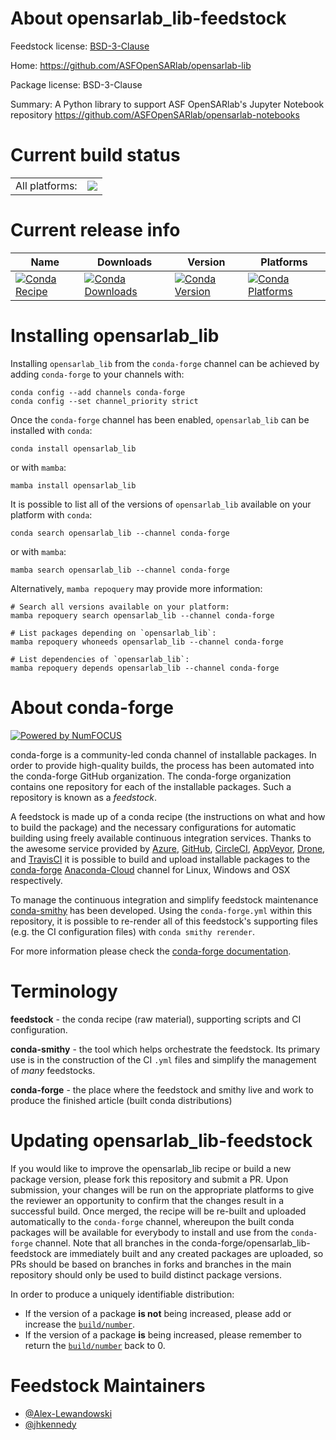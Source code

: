 About opensarlab_lib-feedstock
==============================

Feedstock license: [BSD-3-Clause](https://github.com/conda-forge/opensarlab_lib-feedstock/blob/main/LICENSE.txt)

Home: https://github.com/ASFOpenSARlab/opensarlab-lib

Package license: BSD-3-Clause

Summary: A Python library to support ASF OpenSARlab's Jupyter Notebook repository https://github.com/ASFOpenSARlab/opensarlab-notebooks

Current build status
====================


<table><tr><td>All platforms:</td>
    <td>
      <a href="https://dev.azure.com/conda-forge/feedstock-builds/_build/latest?definitionId=14617&branchName=main">
        <img src="https://dev.azure.com/conda-forge/feedstock-builds/_apis/build/status/opensarlab_lib-feedstock?branchName=main">
      </a>
    </td>
  </tr>
</table>

Current release info
====================

| Name | Downloads | Version | Platforms |
| --- | --- | --- | --- |
| [![Conda Recipe](https://img.shields.io/badge/recipe-opensarlab_lib-green.svg)](https://anaconda.org/conda-forge/opensarlab_lib) | [![Conda Downloads](https://img.shields.io/conda/dn/conda-forge/opensarlab_lib.svg)](https://anaconda.org/conda-forge/opensarlab_lib) | [![Conda Version](https://img.shields.io/conda/vn/conda-forge/opensarlab_lib.svg)](https://anaconda.org/conda-forge/opensarlab_lib) | [![Conda Platforms](https://img.shields.io/conda/pn/conda-forge/opensarlab_lib.svg)](https://anaconda.org/conda-forge/opensarlab_lib) |

Installing opensarlab_lib
=========================

Installing `opensarlab_lib` from the `conda-forge` channel can be achieved by adding `conda-forge` to your channels with:

```
conda config --add channels conda-forge
conda config --set channel_priority strict
```

Once the `conda-forge` channel has been enabled, `opensarlab_lib` can be installed with `conda`:

```
conda install opensarlab_lib
```

or with `mamba`:

```
mamba install opensarlab_lib
```

It is possible to list all of the versions of `opensarlab_lib` available on your platform with `conda`:

```
conda search opensarlab_lib --channel conda-forge
```

or with `mamba`:

```
mamba search opensarlab_lib --channel conda-forge
```

Alternatively, `mamba repoquery` may provide more information:

```
# Search all versions available on your platform:
mamba repoquery search opensarlab_lib --channel conda-forge

# List packages depending on `opensarlab_lib`:
mamba repoquery whoneeds opensarlab_lib --channel conda-forge

# List dependencies of `opensarlab_lib`:
mamba repoquery depends opensarlab_lib --channel conda-forge
```


About conda-forge
=================

[![Powered by
NumFOCUS](https://img.shields.io/badge/powered%20by-NumFOCUS-orange.svg?style=flat&colorA=E1523D&colorB=007D8A)](https://numfocus.org)

conda-forge is a community-led conda channel of installable packages.
In order to provide high-quality builds, the process has been automated into the
conda-forge GitHub organization. The conda-forge organization contains one repository
for each of the installable packages. Such a repository is known as a *feedstock*.

A feedstock is made up of a conda recipe (the instructions on what and how to build
the package) and the necessary configurations for automatic building using freely
available continuous integration services. Thanks to the awesome service provided by
[Azure](https://azure.microsoft.com/en-us/services/devops/), [GitHub](https://github.com/),
[CircleCI](https://circleci.com/), [AppVeyor](https://www.appveyor.com/),
[Drone](https://cloud.drone.io/welcome), and [TravisCI](https://travis-ci.com/)
it is possible to build and upload installable packages to the
[conda-forge](https://anaconda.org/conda-forge) [Anaconda-Cloud](https://anaconda.org/)
channel for Linux, Windows and OSX respectively.

To manage the continuous integration and simplify feedstock maintenance
[conda-smithy](https://github.com/conda-forge/conda-smithy) has been developed.
Using the ``conda-forge.yml`` within this repository, it is possible to re-render all of
this feedstock's supporting files (e.g. the CI configuration files) with ``conda smithy rerender``.

For more information please check the [conda-forge documentation](https://conda-forge.org/docs/).

Terminology
===========

**feedstock** - the conda recipe (raw material), supporting scripts and CI configuration.

**conda-smithy** - the tool which helps orchestrate the feedstock.
                   Its primary use is in the construction of the CI ``.yml`` files
                   and simplify the management of *many* feedstocks.

**conda-forge** - the place where the feedstock and smithy live and work to
                  produce the finished article (built conda distributions)


Updating opensarlab_lib-feedstock
=================================

If you would like to improve the opensarlab_lib recipe or build a new
package version, please fork this repository and submit a PR. Upon submission,
your changes will be run on the appropriate platforms to give the reviewer an
opportunity to confirm that the changes result in a successful build. Once
merged, the recipe will be re-built and uploaded automatically to the
`conda-forge` channel, whereupon the built conda packages will be available for
everybody to install and use from the `conda-forge` channel.
Note that all branches in the conda-forge/opensarlab_lib-feedstock are
immediately built and any created packages are uploaded, so PRs should be based
on branches in forks and branches in the main repository should only be used to
build distinct package versions.

In order to produce a uniquely identifiable distribution:
 * If the version of a package **is not** being increased, please add or increase
   the [``build/number``](https://docs.conda.io/projects/conda-build/en/latest/resources/define-metadata.html#build-number-and-string).
 * If the version of a package **is** being increased, please remember to return
   the [``build/number``](https://docs.conda.io/projects/conda-build/en/latest/resources/define-metadata.html#build-number-and-string)
   back to 0.

Feedstock Maintainers
=====================

* [@Alex-Lewandowski](https://github.com/Alex-Lewandowski/)
* [@jhkennedy](https://github.com/jhkennedy/)


